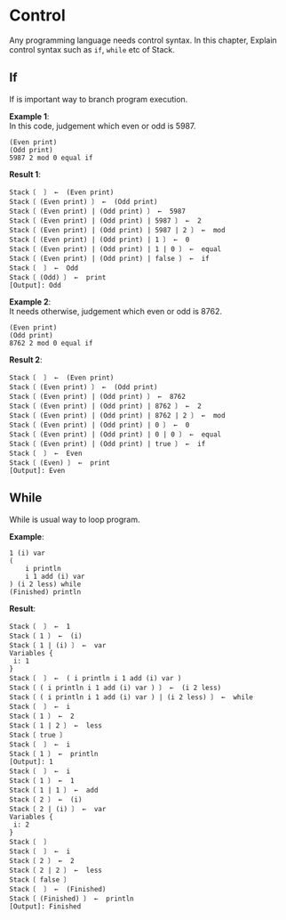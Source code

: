 # Control

Any programming language needs control syntax. 
In this chapter, Explain control syntax such as `if`, `while` etc of Stack.

## If
If is important way to branch program execution.

**Example 1**:  
In this code, judgement which even or odd is 5987.
```stack-lang
(Even print) 
(Odd print)
5987 2 mod 0 equal if
```

**Result 1**:  
```stack-repl
Stack〔  〕 ←  (Even print)
Stack〔 (Even print) 〕 ←  (Odd print)
Stack〔 (Even print) | (Odd print) 〕 ←  5987
Stack〔 (Even print) | (Odd print) | 5987 〕 ←  2
Stack〔 (Even print) | (Odd print) | 5987 | 2 〕 ←  mod
Stack〔 (Even print) | (Odd print) | 1 〕 ←  0
Stack〔 (Even print) | (Odd print) | 1 | 0 〕 ←  equal
Stack〔 (Even print) | (Odd print) | false 〕 ←  if
Stack〔  〕 ←  Odd
Stack〔 (Odd) 〕 ←  print
[Output]: Odd
```

**Example 2**:  
It needs otherwise, judgement which even or odd is 8762.
```stack-lang
(Even print) 
(Odd print)
8762 2 mod 0 equal if
```

**Result 2**:  
```stack-repl
Stack〔  〕 ←  (Even print)
Stack〔 (Even print) 〕 ←  (Odd print)
Stack〔 (Even print) | (Odd print) 〕 ←  8762
Stack〔 (Even print) | (Odd print) | 8762 〕 ←  2
Stack〔 (Even print) | (Odd print) | 8762 | 2 〕 ←  mod
Stack〔 (Even print) | (Odd print) | 0 〕 ←  0
Stack〔 (Even print) | (Odd print) | 0 | 0 〕 ←  equal
Stack〔 (Even print) | (Odd print) | true 〕 ←  if
Stack〔  〕 ←  Even
Stack〔 (Even) 〕 ←  print
[Output]: Even
```

## While
While is usual way to loop program.

**Example**:  
```stack-lang
1 (i) var 
(
    i println
    i 1 add (i) var
) (i 2 less) while
(Finished) println
```

**Result**:  
```stack-repl
Stack〔  〕 ←  1
Stack〔 1 〕 ←  (i)
Stack〔 1 | (i) 〕 ←  var
Variables {
 i: 1
}
Stack〔  〕 ←  ( i println i 1 add (i) var )
Stack〔 ( i println i 1 add (i) var ) 〕 ←  (i 2 less)
Stack〔 ( i println i 1 add (i) var ) | (i 2 less) 〕 ←  while
Stack〔  〕 ←  i
Stack〔 1 〕 ←  2
Stack〔 1 | 2 〕 ←  less
Stack〔 true 〕
Stack〔  〕 ←  i
Stack〔 1 〕 ←  println
[Output]: 1
Stack〔  〕 ←  i
Stack〔 1 〕 ←  1
Stack〔 1 | 1 〕 ←  add
Stack〔 2 〕 ←  (i)
Stack〔 2 | (i) 〕 ←  var
Variables {
 i: 2
}
Stack〔  〕
Stack〔  〕 ←  i
Stack〔 2 〕 ←  2
Stack〔 2 | 2 〕 ←  less
Stack〔 false 〕
Stack〔  〕 ←  (Finished)
Stack〔 (Finished) 〕 ←  println
[Output]: Finished
```
